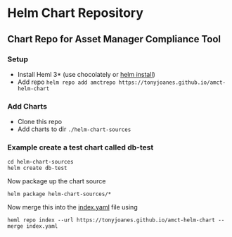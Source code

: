 # Helm Chart Repository

## Chart Repo for Asset Manager Compliance Tool

### Setup

- Install Heml 3* (use chocolately or [helm install](https://helm.sh/docs/intro/install/))
- Add repo `helm repo add amctrepo https://tonyjoanes.github.io/amct-helm-chart`

### Add Charts

- Clone this repo
- Add charts to dir `./helm-chart-sources`
### Example create a test chart called db-test
```
cd helm-chart-sources
helm create db-test
```
Now package up the chart source
```
helm package helm-chart-sources/*
```
Now merge this into the [index.yaml](index.yaml) file using

```
heml repo index --url https://tonyjoanes.github.io/amct-helm-chart --merge index.yaml
```
